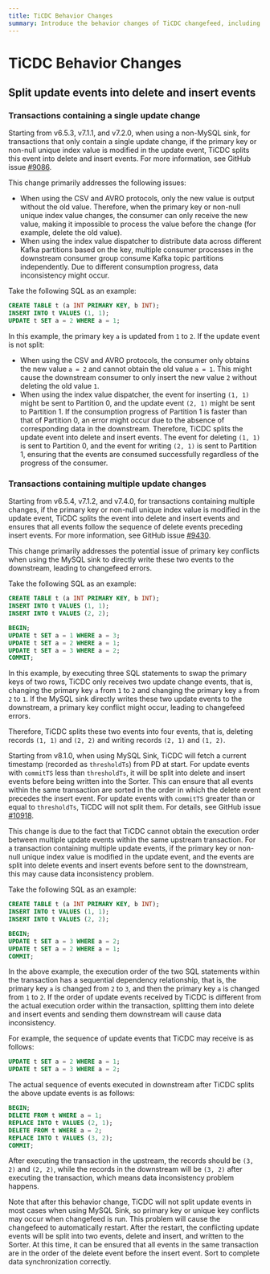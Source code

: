 ```yaml
---
title: TiCDC Behavior Changes
summary: Introduce the behavior changes of TiCDC changefeed, including the reasons and the impact of these changes.
---
```


# TiCDC Behavior Changes

## Split update events into delete and insert events

### Transactions containing a single update change

Starting from v6.5.3, v7.1.1, and v7.2.0, when using a non-MySQL sink, for transactions that only contain a single update change, if the primary key or non-null unique index value is modified in the update event, TiCDC splits this event into delete and insert events. For more information, see GitHub issue [#9086](https://github.com/pingcap/tiflow/issues/9086).

This change primarily addresses the following issues:

* When using the CSV and AVRO protocols, only the new value is output without the old value. Therefore, when the primary key or non-null unique index value changes, the consumer can only receive the new value, making it impossible to process the value before the change (for example, delete the old value).
* When using the index value dispatcher to distribute data across different Kafka partitions based on the key, multiple consumer processes in the downstream consumer group consume Kafka topic partitions independently. Due to different consumption progress, data inconsistency might occur.

Take the following SQL as an example:

```sql
CREATE TABLE t (a INT PRIMARY KEY, b INT);
INSERT INTO t VALUES (1, 1);
UPDATE t SET a = 2 WHERE a = 1;
```

In this example, the primary key `a` is updated from `1` to `2`. If the update event is not split:

* When using the CSV and AVRO protocols, the consumer only obtains the new value `a = 2` and cannot obtain the old value `a = 1`. This might cause the downstream consumer to only insert the new value `2` without deleting the old value `1`.
* When using the index value dispatcher, the event for inserting `(1, 1)` might be sent to Partition 0, and the update event `(2, 1)` might be sent to Partition 1. If the consumption progress of Partition 1 is faster than that of Partition 0, an error might occur due to the absence of corresponding data in the downstream. Therefore, TiCDC splits the update event into delete and insert events. The event for deleting `(1, 1)` is sent to Partition 0, and the event for writing `(2, 1)` is sent to Partition 1, ensuring that the events are consumed successfully regardless of the progress of the consumer.

### Transactions containing multiple update changes

Starting from v6.5.4, v7.1.2, and v7.4.0, for transactions containing multiple changes, if the primary key or non-null unique index value is modified in the update event, TiCDC splits the event into delete and insert events and ensures that all events follow the sequence of delete events preceding insert events. For more information, see GitHub issue [#9430](https://github.com/pingcap/tiflow/issues/9430).

This change primarily addresses the potential issue of primary key conflicts when using the MySQL sink to directly write these two events to the downstream, leading to changefeed errors.

Take the following SQL as an example:

```sql
CREATE TABLE t (a INT PRIMARY KEY, b INT);
INSERT INTO t VALUES (1, 1);
INSERT INTO t VALUES (2, 2);

BEGIN;
UPDATE t SET a = 1 WHERE a = 3;
UPDATE t SET a = 2 WHERE a = 1;
UPDATE t SET a = 3 WHERE a = 2;
COMMIT;
```

In this example, by executing three SQL statements to swap the primary keys of two rows, TiCDC only receives two update change events, that is, changing the primary key `a` from `1` to `2` and changing the primary key `a` from `2` to `1`. If the MySQL sink directly writes these two update events to the downstream, a primary key conflict might occur, leading to changefeed errors.

Therefore, TiCDC splits these two events into four events, that is, deleting records `(1, 1)` and `(2, 2)` and writing records `(2, 1)` and `(1, 2)`.

Starting from v8.1.0, when using MySQL Sink, TiCDC will fetch a current timestamp (recorded as `thresholdTs`) from PD at start. For update events with `commitTS` less than `thresholdTs`, it will be split into delete and insert events before being written into the Sorter. This can ensure that all events within the same transaction are sorted in the order in which the delete event precedes the insert event. For update events with `commitTS` greater than or equal to `thresholdTs`, TiCDC will not split them. For details, see GitHub issue [#10918](https://github.com/pingcap/tiflow/issues/10918).

This change is due to the fact that TiCDC cannot obtain the execution order between multiple update events within the same upstream transaction. For a transaction containing multiple update events, if the primary key or non-null unique index value is modified in the update event, and the events are split into delete events and insert events before sent to the downstream, this may cause data inconsistency problem.

Take the following SQL as an example:

```sql
CREATE TABLE t (a INT PRIMARY KEY, b INT);
INSERT INTO t VALUES (1, 1);
INSERT INTO t VALUES (2, 2);

BEGIN;
UPDATE t SET a = 3 WHERE a = 2;
UPDATE t SET a = 2 WHERE a = 1;
COMMIT;
```

In the above example, the execution order of the two SQL statements within the transaction has a sequential dependency relationship, that is, the primary key `a` is changed from `2` to `3`, and then the primary key `a` is changed from `1` to `2`. If the order of update events received by TiCDC is different from the actual execution order within the transaction, splitting them into delete and insert events and sending them downstream will cause data inconsistency.

For example, the sequence of update events that TiCDC may receive is as follows:

```sql
UPDATE t SET a = 2 WHERE a = 1;
UPDATE t SET a = 3 WHERE a = 2;
```

The actual sequence of events executed in downstream after TiCDC splits the above update events is as follows:

```sql
BEGIN;
DELETE FROM t WHERE a = 1;
REPLACE INTO t VALUES (2, 1);
DELETE FROM t WHERE a = 2;
REPLACE INTO t VALUES (3, 2);
COMMIT;
```

After executing the transaction in the upstream, the records should be `(3, 2)` and `(2, 2)`, while the records in the downstream will be `(3, 2)` after executing the transaction, which means data inconsistency problem happens.

Note that after this behavior change, TiCDC will not split update events in most cases when using MySQL Sink, so primary key or unique key conflicts may occur when changefeed is run. This problem will cause the changefeed to automatically restart. After the restart, the conflicting update events will be split into two events, delete and insert, and written to the Sorter. At this time, it can be ensured that all events in the same transaction are in the order of the delete event before the insert event. Sort to complete data synchronization correctly.
